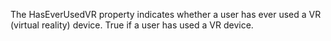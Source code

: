 The HasEverUsedVR property indicates whether a user has ever used a VR (virtual reality) device. True if a user has used a VR device.